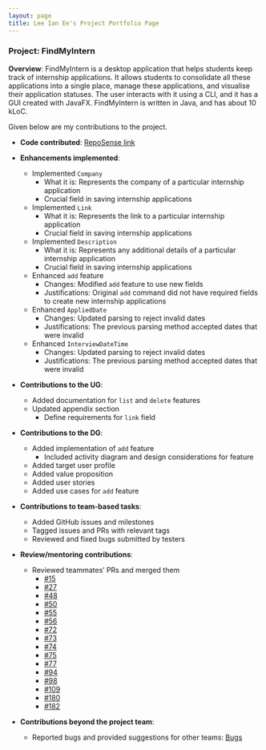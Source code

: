 ```yaml
---
layout: page
title: Lee Ian Ee's Project Portfolio Page
---
```


### Project: FindMyIntern

**Overview**: FindMyIntern is a desktop application that helps students keep track of internship applications. It allows students to consolidate all these applications into a single place, manage these applications, and visualise their application statuses. The user interacts with it using a CLI, and it has a GUI created with JavaFX. FindMyIntern is written in Java, and has about 10 kLoC.

Given below are my contributions to the project.

* **Code contributed**: [RepoSense link](https://nus-cs2103-ay2223s1.github.io/tp-dashboard/?search=leeianee&breakdown=true)

* **Enhancements implemented**:
  * Implemented `Company`
    * What it is: Represents the company of a particular internship application
    * Crucial field in saving internship applications
  * Implemented `Link`
    * What it is: Represents the link to a particular internship application
    * Crucial field in saving internship applications
  * Implemented `Description`
    * What it is: Represents any additional details of a particular internship application
    * Crucial field in saving internship applications
  * Enhanced `add` feature
    * Changes: Modified `add` feature to use new fields
    * Justifications: Original `add` command did not have required fields to create new internship applications
  * Enhanced `AppliedDate`
    * Changes: Updated parsing to reject invalid dates
    * Justifications: The previous parsing method accepted dates that were invalid
  * Enhanced `InterviewDateTime`
    * Changes: Updated parsing to reject invalid dates
    * Justifications: The previous parsing method accepted dates that were invalid

* **Contributions to the UG**:
  * Added documentation for `list` and `delete` features
  * Updated appendix section
    * Define requirements for `link` field

* **Contributions to the DG**:
  * Added implementation of `add` feature
    * Included activity diagram and design considerations for feature
  * Added target user profile
  * Added value proposition
  * Added user stories
  * Added use cases for `add` feature

* **Contributions to team-based tasks**:
  * Added GitHub issues and milestones 
  * Tagged issues and PRs with relevant tags 
  * Reviewed and fixed bugs submitted by testers

* **Review/mentoring contributions**:
  * Reviewed teammates’ PRs and merged them
    * [#15](https://github.com/AY2223S1-CS2103T-T14-1/tp/pull/15)
    * [#27](https://github.com/AY2223S1-CS2103T-T14-1/tp/pull/27)
    * [#48](https://github.com/AY2223S1-CS2103T-T14-1/tp/pull/48)
    * [#50](https://github.com/AY2223S1-CS2103T-T14-1/tp/pull/50)
    * [#55](https://github.com/AY2223S1-CS2103T-T14-1/tp/pull/55)
    * [#56](https://github.com/AY2223S1-CS2103T-T14-1/tp/pull/56)
    * [#72](https://github.com/AY2223S1-CS2103T-T14-1/tp/pull/72)
    * [#73](https://github.com/AY2223S1-CS2103T-T14-1/tp/pull/73)
    * [#74](https://github.com/AY2223S1-CS2103T-T14-1/tp/pull/74)
    * [#75](https://github.com/AY2223S1-CS2103T-T14-1/tp/pull/75)
    * [#77](https://github.com/AY2223S1-CS2103T-T14-1/tp/pull/77)
    * [#94](https://github.com/AY2223S1-CS2103T-T14-1/tp/pull/94)
    * [#98](https://github.com/AY2223S1-CS2103T-T14-1/tp/pull/98)
    * [#109](https://github.com/AY2223S1-CS2103T-T14-1/tp/pull/109)
    * [#180](https://github.com/AY2223S1-CS2103T-T14-1/tp/pull/180)
    * [#182](https://github.com/AY2223S1-CS2103T-T14-1/tp/pull/182)

* **Contributions beyond the project team**:
  * Reported bugs and provided suggestions for other teams: [Bugs](https://github.com/leeianee/ped/issues)
